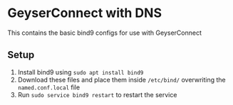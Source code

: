# GeyserConnect with DNS
This contains the basic bind9 configs for use with GeyserConnect

## Setup
1. Install bind9 using `sudo apt install bind9`
2. Download these files and place them inside `/etc/bind/` overwriting the `named.conf.local` file
3. Run `sudo service bind9 restart` to restart the service